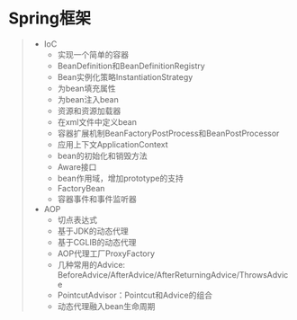 # Spring框架

>   -   IoC
>       -   实现一个简单的容器
>       -   BeanDefinition和BeanDefinitionRegistry
>       -   Bean实例化策略InstantiationStrategy
>       -   为bean填充属性
>       -   为bean注入bean
>       -   资源和资源加载器
>       -   在xml文件中定义bean
>       -   容器扩展机制BeanFactoryPostProcess和BeanPostProcessor
>       -   应用上下文ApplicationContext
>       -   bean的初始化和销毁方法
>       -   Aware接口
>       -   bean作用域，增加prototype的支持
>       -   FactoryBean
>       -   容器事件和事件监听器
>-   AOP
>       -   切点表达式
>       -   基于JDK的动态代理
>       -   基于CGLIB的动态代理
>       -   AOP代理工厂ProxyFactory
>       -   几种常用的Advice: BeforeAdvice/AfterAdvice/AfterReturningAdvice/ThrowsAdvice
>       -   PointcutAdvisor：Pointcut和Advice的组合
>       -   动态代理融入bean生命周期